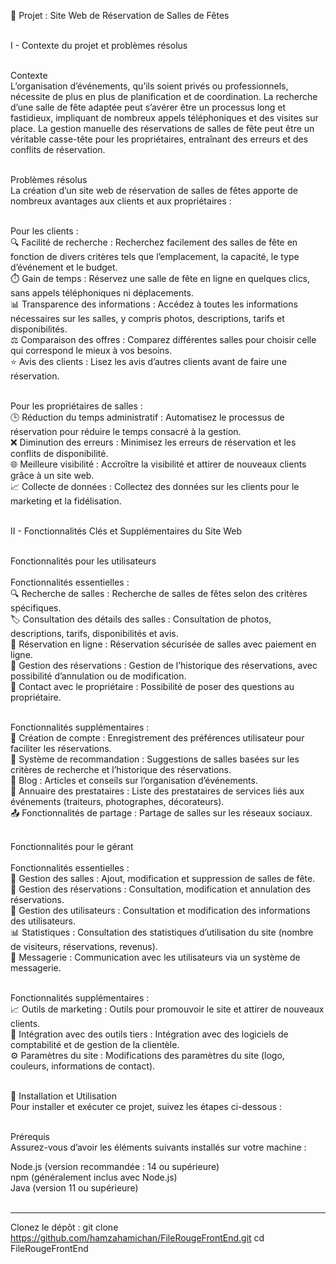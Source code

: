 🎉 Projet : Site Web de Réservation de Salles de Fêtes<br><br>

I - Contexte du projet et problèmes résolus<br><br>

Contexte<br> L’organisation d’événements, qu’ils soient privés ou professionnels, nécessite de plus en plus de planification et de coordination. La recherche d’une salle de fête adaptée peut s’avérer être un processus long et fastidieux, impliquant de nombreux appels téléphoniques et des visites sur place. La gestion manuelle des réservations de salles de fête peut être un véritable casse-tête pour les propriétaires, entraînant des erreurs et des conflits de réservation.<br><br>

Problèmes résolus<br> La création d’un site web de réservation de salles de fêtes apporte de nombreux avantages aux clients et aux propriétaires :<br><br>

Pour les clients :<br> 🔍 Facilité de recherche : Recherchez facilement des salles de fête en fonction de divers critères tels que l’emplacement, la capacité, le type d’événement et le budget.<br> ⏱️ Gain de temps : Réservez une salle de fête en ligne en quelques clics, sans appels téléphoniques ni déplacements.<br> 📊 Transparence des informations : Accédez à toutes les informations nécessaires sur les salles, y compris photos, descriptions, tarifs et disponibilités.<br> ⚖️ Comparaison des offres : Comparez différentes salles pour choisir celle qui correspond le mieux à vos besoins.<br> ⭐ Avis des clients : Lisez les avis d’autres clients avant de faire une réservation.<br><br>

Pour les propriétaires de salles :<br> 🕒 Réduction du temps administratif : Automatisez le processus de réservation pour réduire le temps consacré à la gestion.<br> ❌ Diminution des erreurs : Minimisez les erreurs de réservation et les conflits de disponibilité.<br> 🌐 Meilleure visibilité : Accroître la visibilité et attirer de nouveaux clients grâce à un site web.<br> 📈 Collecte de données : Collectez des données sur les clients pour le marketing et la fidélisation.<br><br>

II - Fonctionnalités Clés et Supplémentaires du Site Web<br><br>

Fonctionnalités pour les utilisateurs<br><br>
Fonctionnalités essentielles :<br> 🔍 Recherche de salles : Recherche de salles de fêtes selon des critères spécifiques.<br> 🏷️ Consultation des détails des salles : Consultation de photos, descriptions, tarifs, disponibilités et avis.<br> 🛒 Réservation en ligne : Réservation sécurisée de salles avec paiement en ligne.<br> 📅 Gestion des réservations : Gestion de l’historique des réservations, avec possibilité d’annulation ou de modification.<br> 💬 Contact avec le propriétaire : Possibilité de poser des questions au propriétaire.<br><br>

Fonctionnalités supplémentaires :<br> 👤 Création de compte : Enregistrement des préférences utilisateur pour faciliter les réservations.<br> 🤖 Système de recommandation : Suggestions de salles basées sur les critères de recherche et l’historique des réservations.<br> 📝 Blog : Articles et conseils sur l’organisation d’événements.<br> 📒 Annuaire des prestataires : Liste des prestataires de services liés aux événements (traiteurs, photographes, décorateurs).<br> 📤 Fonctionnalités de partage : Partage de salles sur les réseaux sociaux.<br><br>

Fonctionnalités pour le gérant<br><br>
Fonctionnalités essentielles :<br> 🏢 Gestion des salles : Ajout, modification et suppression de salles de fête.<br> 📅 Gestion des réservations : Consultation, modification et annulation des réservations.<br> 👥 Gestion des utilisateurs : Consultation et modification des informations des utilisateurs.<br> 📊 Statistiques : Consultation des statistiques d’utilisation du site (nombre de visiteurs, réservations, revenus).<br> 💬 Messagerie : Communication avec les utilisateurs via un système de messagerie.<br><br>

Fonctionnalités supplémentaires :<br> 📈 Outils de marketing : Outils pour promouvoir le site et attirer de nouveaux clients.<br> 🔗 Intégration avec des outils tiers : Intégration avec des logiciels de comptabilité et de gestion de la clientèle.<br> ⚙️ Paramètres du site : Modifications des paramètres du site (logo, couleurs, informations de contact).<br><br>

🚀 Installation et Utilisation<br> Pour installer et exécuter ce projet, suivez les étapes ci-dessous :<br><br>

Prérequis<br> Assurez-vous d’avoir les éléments suivants installés sur votre machine :<br>

Node.js (version recommandée : 14 ou supérieure)<br>
npm (généralement inclus avec Node.js)<br>
Java (version 11 ou supérieure)<br><br>
_                                                       ____
Clonez le dépôt :
git clone https://github.com/hamzahamichan/FileRougeFrontEnd.git
cd FileRougeFrontEnd
